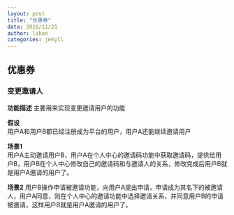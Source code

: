 ```yaml
---
layout: post
title: "优惠券"
data: 2016/11/21
author: likon
categories: jekyll
---  
```


## 优惠券

### 变更邀请人  

**功能描述**
主要用来实现变更邀请用户的功能  

**假设**  
用户A和用户B都已经注册成为平台的用户，用户A还能继续邀请用户

**场景1**  
用户A主动邀请用户B，用户A在个人中心的邀请码功能中获取邀请码，提供给用户B，用户B在个人中心修改自己的邀请码和与邀请人的关系，修改完成后用户B就是用户A邀请的用户了。

**场景2**
用户B操作申请被邀请功能，向用户A提出申请，申请成为其名下的被邀请人，用户A同意，则在个人中心的邀请功能中选择邀请关系，并同意用户B的申请被邀请，这样用户B就是用户A邀请的用户了。


